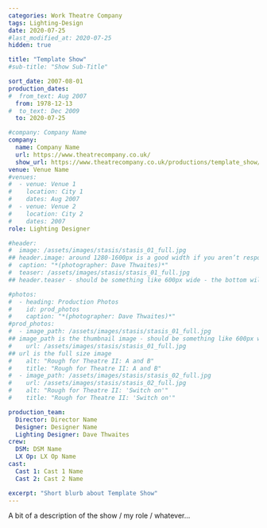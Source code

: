 ```yaml
---
categories: Work Theatre Company
tags: Lighting-Design
date: 2020-07-25
#last_modified_at: 2020-07-25
hidden: true

title: "Template Show"
#sub-title: "Show Sub-Title"

sort_date: 2007-08-01
production_dates:
#  from_text: Aug 2007
  from: 1978-12-13
#  to_text: Dec 2009
  to: 2020-07-25

#company: Company Name
company:
  name: Company Name
  url: https://www.theatrecompany.co.uk/
  show_url: https://www.theatrecompany.co.uk/productions/template_show/
venue: Venue Name
#venues:
#  - venue: Venue 1
#    location: City 1
#    dates: Aug 2007
#  - venue: Venue 2
#    location: City 2
#    dates: 2007
role: Lighting Designer

#header:
#  image: /assets/images/stasis/stasis_01_full.jpg
## header.image: around 1280-1600px is a good width if you aren’t responsively serving up images. Probably shouldn't be very tall - ~320-400px, maybe less..??
#  caption: "*(photographer: Dave Thwaites)*"
#  teaser: /assets/images/stasis/stasis_01_full.jpg
## header.teaser - should be something like 600px wide - the bottom will get cropped off if more than ~300px(?) tall, as the page resizes...

#photos:
#  - heading: Production Photos
#    id: prod_photos
#    caption: "*(photographer: Dave Thwaites)*"
#prod_photos:
#  - image_path: /assets/images/stasis/stasis_01_full.jpg
## image_path is the thumbnail image - should be something like 600px wide
#    url: /assets/images/stasis/stasis_01_full.jpg
## url is the full size image
#    alt: "Rough for Theatre II: A and B"
#    title: "Rough for Theatre II: A and B"
#  - image_path: /assets/images/stasis/stasis_02_full.jpg
#    url: /assets/images/stasis/stasis_02_full.jpg
#    alt: "Rough for Theatre II: 'Switch on'"
#    title: "Rough for Theatre II: 'Switch on'"

production_team:
  Director: Director Name
  Designer: Designer Name
  Lighting Designer: Dave Thwaites
crew:
  DSM: DSM Name
  LX Op: LX Op Name
cast:
  Cast 1: Cast 1 Name
  Cast 2: Cast 2 Name

excerpt: "Short blurb about Template Show"
---
```

A bit of a description of the show / my role / whatever...